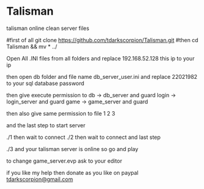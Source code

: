 # Talisman
talisman online clean server files

#first of all  git clone https://github.com/tdarkscorpion/Talisman.git
#then cd Talisman && mv * ../ 

Open All .INI files from all folders and replace 192.168.52.128 this ip to your ip 

then open db folder and file name db_server_user.ini and replace 22021982 to your sql database password 

then give execute permission to db -> db_server and guard  login -> login_server and guard game -> game_server and guard 

then also give same permission to file 1 2 3 

and the last step to start server 

./1 
then wait to connect 
 ./2
 then wait to connect and last step
 
 ./3 and your talisman server is online so go and play 
 
 to change game_server.evp ask to your editor 
 
 if you like my help then donate as you like on paypal tdarkscorpion@gmail.com
 
 
 


